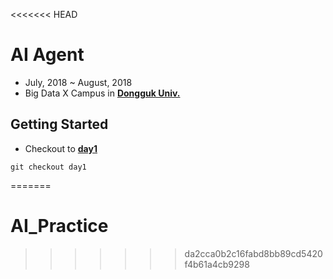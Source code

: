 <<<<<<< HEAD
# AI Agent

- July, 2018 ~ August, 2018
- Big Data X Campus in [**Dongguk Univ.**](http://www.dongguk.edu/mbs/kr/index.jsp)

## Getting Started

- Checkout to [**day1**](https://github.com/spb829/AI_Agent/tree/day1)

```
git checkout day1
```
=======
# AI_Practice
>>>>>>> da2cca0b2c16fabd8bb89cd5420f4b61a4cb9298
